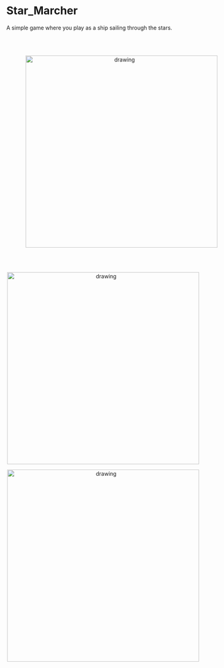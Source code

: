# Star_Marcher
 A simple game where you play as a ship sailing through the stars.
 
<p align="center">
    <img src="https://github.com/MichaelOdermatt/Star_Marcher/blob/main/Assets/Screenshots/Screenshot%201.PNG?raw=true" style="padding: 50px;" alt="drawing" width="500"/>
<p align="center">
    <img src="https://github.com/MichaelOdermatt/Star_Marcher/blob/main/Assets/Screenshots/Screenshot%202.PNG?raw=true" alt="drawing" width="500"/>
</p>
<p align="center">
    <img src="https://github.com/MichaelOdermatt/Star_Marcher/blob/main/Assets/Screenshots/Screenshot%203.PNG?raw=true" alt="drawing" width="500"/>
</p>
